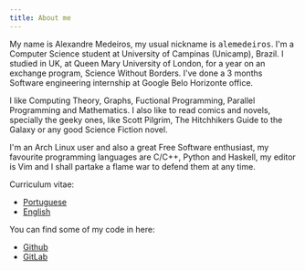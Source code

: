 ```yaml
---
title: About me
---
```


My name is Alexandre Medeiros, my usual nickname is <tt>alemedeiros</tt>.  I'm
a Computer Science student at University of Campinas (Unicamp), Brazil. I
studied in UK, at Queen Mary University of London, for a year on an exchange
program, Science Without Borders. I've done a 3 months Software engineering
internship at Google Belo Horizonte office.

I like Computing Theory, Graphs, Fuctional Programming, Parallel Programming and
Mathematics.  I also like to read comics and novels, specially the geeky ones,
like Scott Pilgrim, The Hitchhikers Guide to the Galaxy or any good Science
Fiction novel.

I'm an Arch Linux user and also a great Free Software enthusiast, my favourite
programming languages are C/C++, Python and Haskell, my editor is Vim and I
shall partake a flame war to defend them at any time.

Curriculum vitae:

 - [Portuguese][1]
 - [English][2]

You can find some of my code in here:

 - [Github][3]
 - [GitLab][4]

[1]: /files/cv-br.pdf "Portuguese CV"
[2]: /files/cv-en.pdf "English CV"
[3]: https://github.com/alemedeiros
[4]: https://gitlab.com/u/alemedeiros
